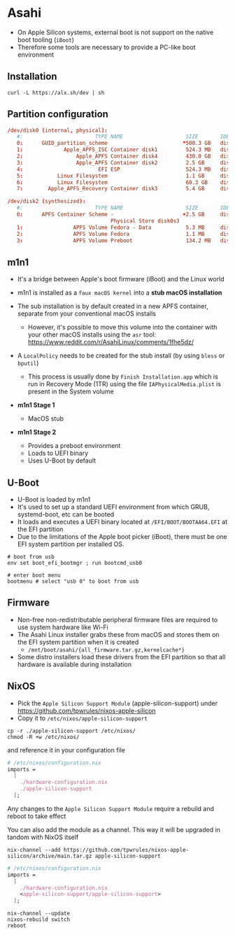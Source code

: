 # Asahi

- On Apple Silicon systems, external boot is not support on the native boot tooling (`iBoot`)
- Therefore some tools are necessary to provide a PC-like boot environment

## Installation

```shell
curl -L https://alx.sh/dev | sh
```

## Partition configuration

```conf
/dev/disk0 (internal, physical):
   #:                       TYPE NAME                    SIZE       IDENTIFIER
   0:      GUID_partition_scheme                        *500.3 GB   disk0
   1:             Apple_APFS_ISC Container disk1         524.3 MB   disk0s1
   2:                 Apple_APFS Container disk4         430.0 GB   disk0s2
   3:                 Apple_APFS Container disk2         2.5 GB     disk0s3
   4:                        EFI ESP                     524.3 MB   disk0s4
   5:           Linux Filesystem                         1.1 GB     disk0s5
   6:           Linux Filesystem                         60.3 GB    disk0s6
   7:        Apple_APFS_Recovery Container disk3         5.4 GB     disk0s7

/dev/disk2 (synthesized):
   #:                       TYPE NAME                    SIZE       IDENTIFIER
   0:      APFS Container Scheme -                      +2.5 GB     disk2
                                 Physical Store disk0s3
   1:                APFS Volume Fedora - Data           5.3 MB     disk2s1
   2:                APFS Volume Fedora                  1.1 MB     disk2s2
   3:                APFS Volume Preboot                 134.2 MB   disk2s3
```

## m1n1

- It's a bridge between Apple's boot firmware (iBoot) and the Linux world
- m1n1 is installed as a `faux macOS kernel` into a **stub macOS installation**
- The sub installation is by default created in a new APFS container, separate from your conventional macOS installs
  - However, it's possible to move this volume into the container with your other macOS installs using the `asr` tool: <https://www.reddit.com/r/AsahiLinux/comments/1fhe5dz/>
- A `LocalPolicy` needs to be created for the stub install (by using `bless` or `bputil`)
  - This process is usually done by `Finish Installation.app` which is run in Recovery Mode (1TR) using the file `IAPhysicalMedia.plist` is present in the System volume

- **m1n1 Stage 1**
  - MacOS stub

- **m1n1 Stage 2**
  - Provides a preboot environment
  - Loads to UEFI binary
  - Uses U-Boot by default

## U-Boot

- U-Boot is loaded by m1n1
- It's used to set up a standard UEFI environment from which GRUB, systemd-boot, etc can be booted
- It loads and executes a UEFI binary located at `/EFI/BOOT/BOOTAA64.EFI` at the EFI partition
- Due to the limitations of the Apple boot picker (iBoot), there must be one EFI system partition per installed OS.

```shell
# boot from usb
env set boot_efi_bootmgr ; run bootcmd_usb0

# enter boot menu
bootmenu # select "usb 0" to boot from usb
```

## Firmware

- Non-free non-redistributable peripheral firmware files are required to use system hardware like Wi-Fi
- The Asahi Linux installer grabs these from macOS and stores them on the EFI system partition when it is created
  - `/mnt/boot/asahi/{all_firmware.tar.gz,kernelcache*}`
- Some distro installers load these drivers from the EFI partition so that all hardware is available during installation

## NixOS

- Pick the `Apple Silicon Support Module` (apple-silicon-support) under <https://github.com/tpwrules/nixos-apple-silicon>
- Copy it to `/etc/nixos/apple-silicon-support`

```shell
cp -r ./apple-silicon-support /etc/nixos/
chmod -R +w /etc/nixos/
```

and reference it in your configuration file

```nix
# /etc/nixos/configuration.nix
imports =
  [
    ./hardware-configuration.nix
    ./apple-silicon-support
  ];
```

Any changes to the `Apple Silicon Support Module` require a rebuild and reboot to take effect

You can also add the module as a channel. This way it will be upgraded in tandom with NixOS itself

```shell
nix-channel --add https://github.com/tpwrules/nixos-apple-silicon/archive/main.tar.gz apple-silicon-support
```

```nix
# /etc/nixos/configuration.nix
imports =
  [
    ./hardware-configuration.nix
    <apple-silicon-support/apple-silicon-support>
  ];
```

```shell
nix-channel --update
nixos-rebuild switch
reboot
```
